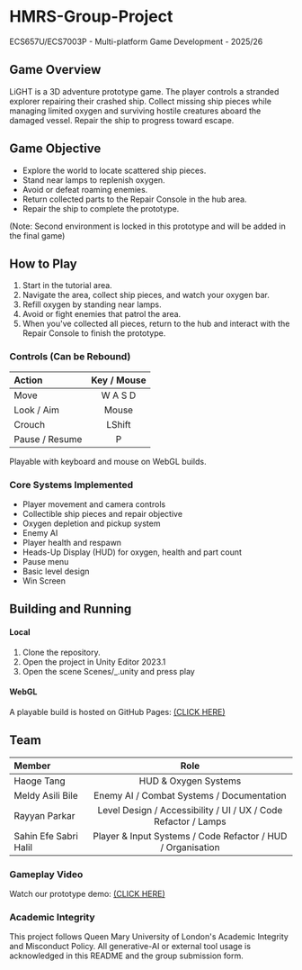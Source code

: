 # HMRS-Group-Project
ECS657U/ECS7003P - Multi-platform Game Development - 2025/26

## Game Overview
LiGHT is a 3D adventure prototype game.
The player controls a stranded explorer repairing their crashed ship. Collect missing ship pieces while managing limited oxygen and surviving hostile creatures aboard the damaged vessel. Repair the ship to progress toward escape.

## Game Objective
* Explore the world to locate scattered ship pieces.
* Stand near lamps to replenish oxygen.
* Avoid or defeat roaming enemies.
* Return collected parts to the Repair Console in the hub area.
* Repair the ship to complete the prototype.

(Note: Second environment is locked in this prototype and will be added in the final game)

## How to Play
1. Start in the tutorial area.
2. Navigate the area, collect ship pieces, and watch your oxygen bar.
3. Refill oxygen by standing near lamps.
4. Avoid or fight enemies that patrol the area.
5. When you've collected all pieces, return to the hub and interact with the Repair Console to finish the prototype.

### Controls (Can be Rebound)
| Action | Key / Mouse |
| :------- | :------: |
| Move     |  W A S D |
| Look / Aim   |  Mouse  |
| Crouch   |  LShift  |
| Pause / Resume   |  P  |

Playable with keyboard and mouse on WebGL builds.

### Core Systems Implemented
* Player movement and camera controls
* Collectible ship pieces and repair objective
* Oxygen depletion and pickup system
* Enemy AI
* Player health and respawn
* Heads-Up Display (HUD) for oxygen, health and part count
* Pause menu
* Basic level design
* Win Screen

## Building and Running
#### Local
1. Clone the repository.
2. Open the project in Unity Editor 2023.1
3. Open the scene Scenes/_.unity and press play

#### WebGL
A playable build is hosted on GitHub Pages:
[(CLICK HERE)](https://rayyan-parkar.github.io/HMRS-BUILD/index)

## Team
| Member | Role |
| :------- | :------: |
| Haoge Tang     |  HUD & Oxygen Systems  |
| Meldy Asili Bile   |  Enemy AI / Combat Systems / Documentation  |
| Rayyan Parkar   |  Level Design / Accessibility / UI / UX / Code Refactor / Lamps  |
| Sahin Efe Sabri Halil  |  Player & Input Systems / Code Refactor / HUD / Organisation |

### Gameplay Video
Watch our prototype demo: [(CLICK HERE)](https://youtu.be/0Qupi1xkNf4)

### Academic Integrity
This project follows Queen Mary University of London's Academic Integrity and Misconduct Policy.
All generative-AI or external tool usage is acknowledged in this README and the group submission form.
